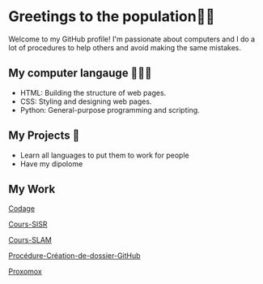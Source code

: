 # Greetings to the population👋🏻

Welcome to my GitHub profile! I'm passionate about computers and I do a lot of procedures to help others and avoid making the same mistakes. 


##  My computer langauge 👩🏻‍💻

* HTML: Building the structure of web pages.
* CSS: Styling and designing web pages.
* Python: General-purpose programming and scripting.



## My Projects 📅

* Learn all languages to put them to work for people
* Have my dipolome


## My Work

[Codage](https://github.com/miami-14/miami-14.github.io./tree/main/Codage)

[Cours-SISR](https://github.com/miami-14/miami-14.github.io./tree/main/Cours-SISR)

[Cours-SLAM](https://github.com/miami-14/miami-14.github.io./tree/main/Cours-SLAM)

[Procédure-Création-de-dossier-GitHub](https://github.com/miami-14/miami-14.github.io./tree/main/Proc%C3%A9dure%20Cr%C3%A9ation%20de%20dossier%20GitHub)

[Proxomox](https://github.com/miami-14/miami-14.github.io./tree/main/Proxomox)
